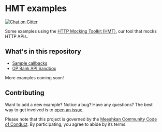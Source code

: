 # HMT examples

[![Chat on Gitter](https://badges.gitter.im/gitterHQ/gitter.png)](https://gitter.im/meeshkan/community)

Some examples using the [HTTP Mocking Toolkit (HMT)](https://github.com/meeshkan/hmt), our tool that mocks HTTP APIs.

## What's in this repository

* [Sample callbacks](./callbacks_sample)
* [OP Bank API Sandbox](./opbank)

More examples coming soon!

## Contributing

Want to add a new example? Notice a bug? Have any questions? The best way to get involved is to [open an issue](https://github.com/meeshkan/hmt-examples/issues).

Please note that this project is governed by the [Meeshkan Community Code of Conduct](https://github.com/meeshkan/code-of-conduct). By participating, you agree to abide by its terms.
